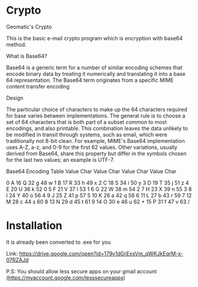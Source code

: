 # Crypto
Geomatic's Crypto


This is the basic e-mail crypto program which is encryption with base64 method.


What is Base64?

Base64 is a generic term for a number of similar encoding schemes that encode binary data by treating it numerically and translating it into a base 64 representation. The Base64 term originates from a specific MIME content transfer encoding


Design

The particular choice of characters to make up the 64 characters required for base varies between implementations. The general rule is to choose a set of 64 characters that is both part of a subset common to most encodings, and also printable. This combination leaves the data unlikely to be modified in transit through systems, such as email, which were traditionally not 8-bit clean. For example, MIME's Base64 implementation uses A-Z, a-z, and 0-9 for the first 62 values. Other variations, usually derived from Base64, share this property but differ in the symbols chosen for the last two values; an example is UTF-7.

Base64 Encoding Table
Value	Char	 	Value	Char	 	Value	Char	 	Value	Char


0	A	 	16	Q	 	32	g	 	48	w
1	B	 	17	R	 	33	h	 	49	x
2	C	 	18	S	 	34	i	 	50	y
3	D	 	19	T	 	35	j	 	51	z
4	E	 	20	U	 	36	k	 	52	0
5	F	 	21	V	 	37	l	 	53	1
6	G	 	22	W	 	38	m	 	54	2
7	H	 	23	X	 	39	n	 	55	3
8	I	 	24	Y	 	40	o	 	56	4
9	J	 	25	Z	 	41	p	 	57	5
10	K	 	26	a	 	42	q	 	58	6
11	L	 	27	b	 	43	r	 	59	7
12	M	 	28	c	 	44	s	 	60	8
13	N	 	29	d	 	45	t	 	61	9
14	O	 	30	e	 	46	u	 	62	+
15	P	 	31	f	 	47	v	 	63	/


Installation
============

It is already been converted to .exe for you

Link: https://drive.google.com/open?id=179v1dGrExsVm_qWKJkEqrM-x-07RZAJd



P.S: You should allow less secure apps on your gmail account (https://myaccount.google.com/lesssecureapps)
